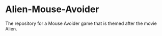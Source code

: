 # Alien-Mouse-Avoider
The repository for a Mouse Avoider game that is themed after the movie Alien.
